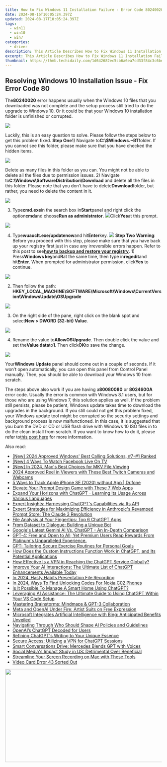 ```yaml
---
title: How to Fix Windows 11 Installation Failure - Error Code 80240020 Solution Guide
date: 2024-08-16T10:05:24.397Z
updated: 2024-08-17T10:05:24.397Z
tags:
  - win11
  - win10
  - win7
categories:
  - driver
description: This Article Describes How to Fix Windows 11 Installation Failure - Error Code 80240020 Solution Guide
excerpt: This Article Describes How to Fix Windows 11 Installation Failure - Error Code 80240020 Solution Guide
thumbnail: https://thmb.techidaily.com/1d642682ec5cb6a6ea7cd33f84c3c6bed241d468dfb7fb68a3c7508632db1da6.jpg
---
```


## Resolving Windows 10 Installation Issue - Fix Error Code 80 #

The**80240020** error happens usually when the Windows 10 files that you downloaded was not complete and the setup process still tried to do the upgrade to Windows 10\. Or it could be that your Windows 10 installation folder is unfinished or corrupted.

![](https://images.drivereasy.com/wp-content/uploads/2016/08/error-code-80240020.jpg)

Luckily, this is an easy question to solve. Please follow the steps below to get this problem fixed. **Step One**1) Navigate to**C:\\$Windows.\~BT**folder. If you cannot see this folder, please make sure that you have checked the hidden items.

![](https://images.drivereasy.com/wp-content/uploads/2016/08/windows-bt-600x427.jpg)

Delete as many files in this folder as you can. You might not be able to delete all the files due to permission issues. 2) Navigate to**C:\\Windows\\SoftwareDistribution\\Download** and delete all the files in this folder. Please note that you don’t have to delete**Download**folder, but rather, you need to delete the content in it.

![](https://images.drivereasy.com/wp-content/uploads/2016/08/softwaredistributiondownload.jpg)

3) Type**cmd.exe**in the search box in**Start**panel and right click the option**cmd**and choose**Run as administrator**. ![](https://images.drivereasy.com/wp-content/uploads/2016/08/run-as-administrator.jpg)Click**Yes**at this prompt.

![](https://images.drivereasy.com/wp-content/uploads/2016/08/uac-command-processor.jpg)

4) Type**wuauclt.exe/updatenow**and hit**Enter**key. ![](https://images.drivereasy.com/wp-content/uploads/2016/08/img_57b5394edbd33.png) **Step Two** **Warning**: Before you proceed with this step, please make sure that you have back up your registry first just in case any irreversible errors happen. Refer to this post to see[**how to backup and restore your registry**](https://tools.techidaily.com/drivereasy/download/). 1) Press**Windows key**and**R**at the same time, then type in**regedit**and hit**Enter**. When prompted for administrator permission, click**Yes** to continue.

![](https://images.drivereasy.com/wp-content/uploads/2016/10/regedit.png)

2) Then follow the path:   **HKEY\_LOCAL\_MACHINE\\SOFTWARE\\Microsoft\\Windows\\CurrentVersion\\WindowsUpdate\\OSUpgrade**

![](https://images.drivereasy.com/wp-content/uploads/2016/10/hkey_local_machinesoftwaremicrosoftwindowscurrentversionwindowsupdateosupgrade-600x394.jpg)

3) On the right side of the pane, right click on the blank spot and select**New > DWORD (32-bit) Value**.

![](https://images.drivereasy.com/wp-content/uploads/2016/10/new-dword-32-bit-value-600x396.jpg)

4) Rename the value to**AllowOSUpgrade**. Then double click the value and set the**Value data**to**1**. Then click**OK**to save the change.

![](https://images.drivereasy.com/wp-content/uploads/2016/10/img_58140207aba43-600x394.jpg)

 Your**Windows Update** panel should come out in a couple of seconds. If it won’t open automatically, you can open this panel from Control Panel manually. Then, you should be able to download your Windows 10 from scratch.

The steps above also work if you are having a**80080080** or **8024600A**  error code. Usually the error is common with Windows 8.1 users, but for those who are using Windows 7, this solution applies as well. If the problem still persists, please be patient, Windows update takes time to download the upgrades in the background. If you still could not get this problem fixed, your Windows update tool might be corrupted so the security settings and background process is now malfunctioned. In this case, it is suggested that you burn the DVD or CD or USB flash drive with Windows 10 ISO files in to do the clean install from scratch. If you want to know how to do it, please refer to[this post here](https://tools.techidaily.com/drivereasy/download/) for more information.

<ins class="adsbygoogle"
     style="display:block"
     data-ad-format="autorelaxed"
     data-ad-client="ca-pub-7571918770474297"
     data-ad-slot="1223367746"></ins>



<ins class="adsbygoogle"
     style="display:block"
     data-ad-client="ca-pub-7571918770474297"
     data-ad-slot="8358498916"
     data-ad-format="auto"
     data-full-width-responsive="true"></ins>

<span class="atpl-alsoreadstyle">Also read:</span>
<div><ul>
<li><a href="https://screen-recording.techidaily.com/new-2024-approved-windows-best-calling-solutions-7-1-ranked/"><u>[New] 2024 Approved  Windows' Best Calling Solutions, #7-#1 Ranked</u></a></li>
<li><a href="https://facebook-video-content.techidaily.com/new-4-ways-to-watch-facebook-live-on-tv/"><u>[New] 4 Ways To Watch Facebook Live On TV</u></a></li>
<li><a href="https://fox-boxes.techidaily.com/new-in-2024-macs-best-choices-for-mkv-file-viewing/"><u>[New] In 2024, Mac's Best Choices for MKV File Viewing</u></a></li>
<li><a href="https://on-screen-recording.techidaily.com/2024-approved-reel-in-viewers-with-these-best-twitch-cameras-and-webcams/"><u>2024 Approved  Reel in Viewers with These Best Twitch Cameras and Webcams</u></a></li>
<li><a href="https://ios-location-track.techidaily.com/5-ways-to-track-apple-iphone-se-2020-without-app-drfone-by-drfone-virtual-ios/"><u>5 Ways to Track Apple iPhone SE (2020) without App | Dr.fone</u></a></li>
<li><a href="https://tech-haven.techidaily.com/elevate-your-prompt-design-game-with-these-7-web-apps/"><u>Elevate Your Prompt Design Game with These 7 Web Apps</u></a></li>
<li><a href="https://tech-haven.techidaily.com/expand-your-horizons-with-chatgpt-learning-its-usage-across-various-languages/"><u>Expand Your Horizons with ChatGPT - Learning Its Usage Across Various Languages</u></a></li>
<li><a href="https://tech-haven.techidaily.com/expert-insights-harnessing-chatgpts-capabilities-via-its-api/"><u>Expert Insights: Harnessing ChatGPT's Capabilities via Its API</u></a></li>
<li><a href="https://tech-haven.techidaily.com/expert-strategies-for-maximizing-efficiency-in-anthropics-revamped-prompt-store-the-claude-3-revolution/"><u>Expert Strategies for Maximizing Efficiency in Anthropic's Revamped Prompt Store: The Claude 3 Revolution</u></a></li>
<li><a href="https://tech-haven.techidaily.com/file-analysis-at-your-fingertips-top-6-chatgpt-apps/"><u>File Analysis at Your Fingertips: Top 6 ChatGPT Apps</u></a></li>
<li><a href="https://tech-haven.techidaily.com/from-dataset-to-dialogue-building-a-unique-bot/"><u>From Dataset to Dialogue: Building a Unique Bot</u></a></li>
<li><a href="https://tech-haven.techidaily.com/googles-latest-gemini-ai-vs-chatgpt-an-in-depth-comparison/"><u>Google's Latest Gemini AI Vs. ChatGPT - An In-Depth Comparison</u></a></li>
<li><a href="https://tech-haven.techidaily.com/gpt-4-free-and-open-to-all-yet-premium-users-reap-rewards-from-platinums-unparalleled-experience/"><u>GPT-4: Free and Open to All; Yet Premium Users Reap Rewards From Platinum's Unparalleled Experience.</u></a></li>
<li><a href="https://tech-haven.techidaily.com/gpt-tailoring-secure-exercise-routines-for-personal-goals/"><u>GPT: Tailoring Secure Exercise Routines for Personal Goals</u></a></li>
<li><a href="https://tech-haven.techidaily.com/how-does-the-custom-instructions-function-work-in-chatgpt-and-its-potential-applications/"><u>How Does the Custom Instructions Function Work in ChatGPT, and Its Potential Applications</u></a></li>
<li><a href="https://tech-haven.techidaily.com/how-effective-is-a-vpn-in-reaching-the-chatgpt-service-globally/"><u>How Effective Is a VPN in Reaching the ChatGPT Service Globally?</u></a></li>
<li><a href="https://tech-haven.techidaily.com/improve-your-ai-interactions-the-ultimate-list-of-chatgpt-enhancements-available-today/"><u>Improve Your AI Interactions: The Ultimate List of ChatGPT Enhancements Available Today</u></a></li>
<li><a href="https://on-screen-recording.techidaily.com/in-2024-hasty-habits-presentation-file-recording/"><u>In 2024, Hasty Habits  Presentation File Recording</u></a></li>
<li><a href="https://sim-unlock.techidaily.com/in-2024-ways-to-find-unlocking-codes-for-nokia-c02-phones-by-drfone-android/"><u>In 2024, Ways To Find Unlocking Codes For Nokia C02 Phones</u></a></li>
<li><a href="https://tech-haven.techidaily.com/is-it-possible-to-manage-a-smart-home-using-chatgpt/"><u>Is It Possible To Manage A Smart Home Using ChatGPT?</u></a></li>
<li><a href="https://tech-haven.techidaily.com/leveraging-ai-assistance-the-ultimate-guide-to-using-chatgpt-within-your-vs-code-setup/"><u>Leveraging AI Assistance: The Ultimate Guide to Using ChatGPT Within Your VS Code Setup</u></a></li>
<li><a href="https://tech-haven.techidaily.com/mastering-brainstorms-mindmaps-and-gpt-3-collaboration/"><u>Mastering Brainstorms: Mindmaps & GPT-3 Collaboration</u></a></li>
<li><a href="https://tech-haven.techidaily.com/meta-and-openai-under-fire-artist-suits-on-free-expression/"><u>Meta and OpenAI Under Fire: Artist Suits on Free Expression</u></a></li>
<li><a href="https://tech-haven.techidaily.com/microsoft-integrates-artificial-intelligence-with-bing-anticipated-benefits-unveiled/"><u>Microsoft Integrates Artificial Intelligence with Bing: Anticipated Benefits Unveiled</u></a></li>
<li><a href="https://tech-haven.techidaily.com/navigating-through-who-should-shape-ai-policies-and-guidelines/"><u>Navigating Through Who Should Shape AI Policies and Guidelines</u></a></li>
<li><a href="https://tech-haven.techidaily.com/openais-chatgpt-decoded-for-users/"><u>OpenAI’s ChatGPT Decoded for Users</u></a></li>
<li><a href="https://tech-haven.techidaily.com/refining-chatgpts-writing-to-your-unique-essence/"><u>Refining ChatGPT's Writing to Your Unique Essence</u></a></li>
<li><a href="https://tech-haven.techidaily.com/secure-access-utilizing-a-vpn-for-chatgpt-sessions/"><u>Secure Access: Utilizing a VPN for ChatGPT Sessions</u></a></li>
<li><a href="https://tech-haven.techidaily.com/smart-conversations-drive-mercedes-blends-gpt-with-voices/"><u>Smart Conversations Drive: Mercedes Blends GPT with Voices</u></a></li>
<li><a href="https://facebook.techidaily.com/social-medias-impact-study-in-us-detrimental-over-beneficial/"><u>Social Media's Impact Study in US: Detrimental Over Beneficial</u></a></li>
<li><a href="https://digital-screen-recording.techidaily.com/streamline-your-screen-recording-on-mac-with-these-tools/"><u>Streamline Your Screen Recording on Mac with These Tools</u></a></li>
<li><a href="https://graphic-issues.techidaily.com/video-card-error-43-sorted-out/"><u>Video Card Error 43 Sorted Out</u></a></li>
</ul></div>

<!-- affiliate ads begin -->
<a href="https://aofit.pxf.io/c/5597632/1399701/16396" target="_top" id="1399701"><img src="//a.impactradius-go.com/display-ad/16396-1399701" border="0" alt="" width="960" height="300"/></a><img height="0" width="0" src="https://imp.pxf.io/i/5597632/1399701/16396" style="position:absolute;visibility:hidden;" border="0" />
<!-- affiliate ads end -->